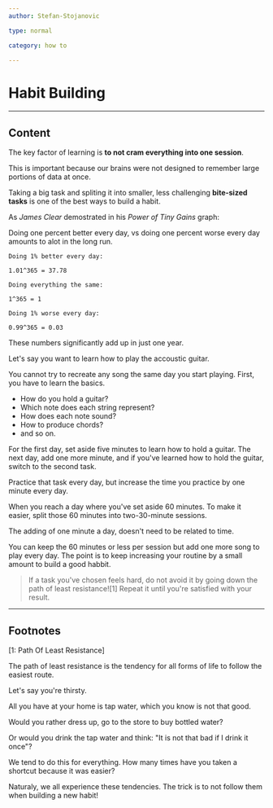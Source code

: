 ```yaml
---
author: Stefan-Stojanovic

type: normal

category: how to

---
```


# Habit Building

---
## Content

The key factor of learning is **to not cram everything into one session**.

This is important because our brains were not designed to remember large portions of data at once.

Taking a big task and spliting it into smaller, less challenging **bite-sized tasks** is one of the best ways to build a habit.

As *James Clear* demostrated in his *Power of Tiny Gains* graph:

Doing one percent better every day, vs doing one percent worse every day amounts to alot in the long run.

```plain-text
Doing 1% better every day:

1.01^365 = 37.78

Doing everything the same:

1^365 = 1

Doing 1% worse every day:

0.99^365 = 0.03
```

These numbers significantly add up in just one year.

Let's say you want to learn how to play the accoustic guitar.

You cannot try to recreate any song the same day you start playing. First, you have to learn the basics.

- How do you hold a guitar? 
- Which note does each string represent?
- How does each note sound?
- How to produce chords?
- and so on.

For the first day, set aside five minutes to learn how to hold a guitar. The next day, add one more minute, and if you've learned how to hold the guitar, switch to the second task.

Practice that task every day, but increase the time you practice by one minute every day.

When you reach a day where you've set aside 60 minutes. To make it easier, split those 60 minutes into two-30-minute sessions.

The adding of one minute a day, doesn't need to be related to time. 

You can keep the 60 minutes or less per session but add one more song to play every day. The point is to keep increasing your routine by a small amount to build a good habbit.

> If a task you've chosen feels hard, do not avoid it by going down the path of least resistance![1] Repeat it until you're satisfied with your result.


---
## Footnotes

[1: Path Of Least Resistance]

The path of least resistance is the tendency for all forms of life to follow the easiest route.

Let's say you're thirsty. 

All you have at your home is tap water, which you know is not that good.

Would you rather dress up, go to the store to buy bottled water? 

Or would you drink the tap water and think: "It is not that bad if I drink it once"?

We tend to do this for everything. How many times have you taken a shortcut because it was easier?

Naturaly, we all experience these tendencies. The trick is to not follow them when building a new habit!

